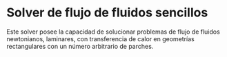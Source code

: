 # Solver de flujo de fluidos sencillos

Este solver posee la capacidad de solucionar problemas de flujo de fluidos
newtonianos, laminares, con transferencia de calor en geometrías rectangulares
con un número arbitrario de parches.
